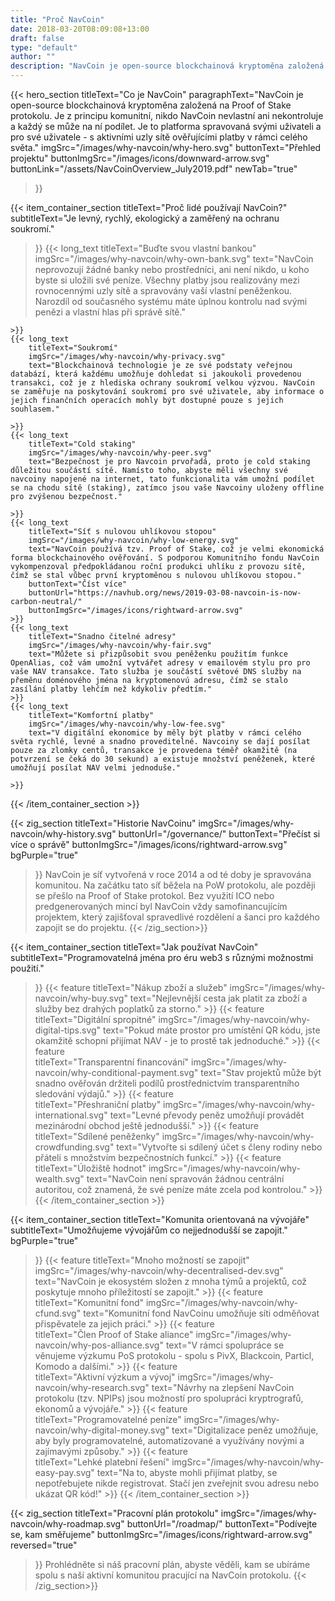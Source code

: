 ```yaml
---
title: "Proč NavCoin"
date: 2018-03-20T08:09:08+13:00
draft: false
type: "default"
author: ""
description: "NavCoin je open-source blockchainová kryptoměna založená na Proof of Stake protokolu. Je to platforma spravovaná svými uživateli a pro své uživatele."
---
```

{{< hero_section
titleText="Co je NavCoin"
paragraphText="NavCoin je open-source blockchainová kryptoměna založená na Proof of Stake protokolu. Je z principu komunitní, nikdo NavCoin nevlastní ani nekontroluje a každý se může na ní podílet. Je to platforma spravovaná svými uživateli a pro své uživatele - s aktivními uzly sítě ověřujícími platby v rámci celého světa."
imgSrc="/images/why-navcoin/why-hero.svg"
buttonText="Přehled projektu"
buttonImgSrc="/images/icons/downward-arrow.svg"
buttonLink="/assets/NavCoinOverview_July2019.pdf"
newTab="true"

>}}

{{< item_container_section
    titleText="Proč lidé používají NavCoin?"
    subtitleText="Je levný, rychlý, ekologický a zaměřený na ochranu soukromí."

>}}
    {{< long_text
        titleText="Buďte svou vlastní bankou"
        imgSrc="/images/why-navcoin/why-own-bank.svg"
        text="NavCoin neprovozují žádné banky nebo prostředníci, ani není nikdo, u koho byste si uložili své peníze. Všechny platby jsou realizovány mezi rovnocennými uzly sítě a spravovány vaší vlastní peněženkou. Narozdíl od současného systému máte úplnou kontrolu nad svými penězi a vlastní hlas při správě sítě."

    >}}
    {{< long_text
        titleText="Soukromí"
        imgSrc="/images/why-navcoin/why-privacy.svg"
        text="Blockchainová technologie je ze své podstaty veřejnou databází, která každému umožňuje dohledat si jakoukoli provedenou transakci, což je z hlediska ochrany soukromí velkou výzvou. NavCoin se zaměřuje na poskytování soukromí pro své uživatele, aby informace o jejich finančních operacích mohly být dostupné pouze s jejich souhlasem."
    
    >}}
    {{< long_text
        titleText="Cold staking"
        imgSrc="/images/why-navcoin/why-peer.svg"
        text="Bezpečnost je pro Navcoin prvořadá, proto je cold staking důležitou součástí sítě. Namísto toho, abyste měli všechny své navcoiny napojené na internet, tato funkcionalita vám umožní podílet se na chodu sítě (staking), zatímco jsou vaše Navcoiny uloženy offline pro zvýšenou bezpečnost."
    
    >}}
    {{< long_text
        titleText="Síť s nulovou uhlíkovou stopou"
        imgSrc="/images/why-navcoin/why-low-energy.svg"
        text="NavCoin používá tzv. Proof of Stake, což je velmi ekonomická forma blockchainového ověřování. S podporou Komunitního fondu NavCoin vykompenzoval předpokládanou roční produkci uhlíku z provozu sítě, čímž se stal vůbec první kryptoměnou s nulovou uhlíkovou stopou."
        buttonText="Číst více"
        buttonUrl="https://navhub.org/news/2019-03-08-navcoin-is-now-carbon-neutral/"
        buttonImgSrc="/images/icons/rightward-arrow.svg"
    >}}
    {{< long_text
        titleText="Snadno čitelné adresy"
        imgSrc="/images/why-navcoin/why-fair.svg"
        text="Můžete si přizpůsobit svou peněženku použitím funkce OpenAlias, což vám umožní vytvářet adresy v emailovém stylu pro pro vaše NAV transakce. Tato služba je součástí světové DNS služby na přeměnu doménového jména na kryptomenovú adresu, čímž se stalo zasílání platby lehčím než kdykoliv předtím."
    >}}
    {{< long_text
        titleText="Komfortní platby"
        imgSrc="/images/why-navcoin/why-low-fee.svg"
        text="V digitální ekonomice by měly být platby v rámci celého světa rychlé, levné a snadno proveditelné. Navcoiny se dají posílat pouze za zlomky centů, transakce je provedena téměř okamžitě (na potvrzení se čeká do 30 sekund) a existuje množství peněženek, které umožňují posílat NAV velmi jednoduše."
    
    >}}
{{< /item_container_section >}}

{{< zig_section
  titleText="Historie NavCoinu"
  imgSrc="/images/why-navcoin/why-history.svg"
  buttonUrl="/governance/"
  buttonText="Přečíst si více o správě"
  buttonImgSrc="/images/icons/rightward-arrow.svg"
  bgPurple="true"

>}}
NavCoin je síť vytvořená v roce 2014 a od té doby je spravována komunitou. Na začátku tato síť běžela na PoW protokolu, ale později se přešlo na Proof of Stake protokol. Bez využití ICO nebo predgenerovaných mincí byl NavCoin vždy samofinancujícím projektem, který zajišťoval spravedlivé rozdělení a šanci pro každého zapojit se do projektu.
{{< /zig_section>}}

{{< item_container_section
    titleText="Jak používat NavCoin"
    subtitleText="Programovatelná jména pro éru web3 s různými možnostmi použití."

>}}
    {{< feature
        titleText="Nákup zboží a služeb"
        imgSrc="/images/why-navcoin/why-buy.svg"
        text="Nejlevnější cesta jak platit za zboží a služby bez drahých poplatků za storno."
    >}}
    {{< feature
        titleText="Digitální spropitné"
        imgSrc="/images/why-navcoin/why-digital-tips.svg"
        text="Pokud máte prostor pro umístění QR kódu, jste okamžitě schopni přijímat NAV - je to prostě tak jednoduché."
    >}}
    {{< feature                 
        titleText="Transparentní financování"
        imgSrc="/images/why-navcoin/why-conditional-payment.svg"
        text="Stav projektů může být snadno ověřován držiteli podílů prostřednictvím transparentního sledování výdajů."
    >}}
    {{< feature                 
        titleText="Přeshraniční platby"
        imgSrc="/images/why-navcoin/why-international.svg"
        text="Levné převody peněz umožňují provádět mezinárodní obchod ještě jednodušší."
    >}}
    {{< feature                 
        titleText="Sdílené peněženky"
        imgSrc="/images/why-navcoin/why-crowdfunding.svg"
        text="Vytvořte si sdílený účet s členy rodiny nebo přáteli s množstvím bezpečnostních funkcí."
    >}}
    {{< feature                 
        titleText="Úložiště hodnot"
        imgSrc="/images/why-navcoin/why-wealth.svg"
        text="NavCoin není spravován žádnou centrální autoritou, což znamená, že své peníze máte zcela pod kontrolou."
    >}}
{{< /item_container_section >}}

{{< item_container_section
    titleText="Komunita orientovaná na vývojáře"
    subtitleText="Umožňujeme vývojářům co nejjednodušší se zapojit."
    bgPurple="true"

>}}
    {{< feature
        titleText="Mnoho možností se zapojit"
        imgSrc="/images/why-navcoin/why-decentralised-dev.svg"
        text="NavCoin je ekosystém složen z mnoha týmů a projektů, což poskytuje mnoho příležitostí se zapojit."
    >}}
    {{< feature
        titleText="Komunitní fond"
        imgSrc="/images/why-navcoin/why-cfund.svg"
        text="Komunitní fond NavCoinu umožňuje síti odměňovat přispěvatele za jejich práci."
    >}}
    {{< feature                 
        titleText="Člen Proof of Stake aliance"
        imgSrc="/images/why-navcoin/why-pos-alliance.svg"
        text="V rámci spolupráce se věnujeme výzkumu PoS protokolu - spolu s PivX, Blackcoin, Particl, Komodo a dalšími."
    >}}
    {{< feature                 
        titleText="Aktivní výzkum a vývoj"
        imgSrc="/images/why-navcoin/why-research.svg"
        text="Návrhy na zlepšení NavCoin protokolu (tzv. NPIPs) jsou možností pro spolupráci kryptrografů, ekonomů a vývojáře."
    >}}
    {{< feature                 
        titleText="Programovatelné peníze"
        imgSrc="/images/why-navcoin/why-digital-money.svg"
        text="Digitalizace peněz umožňuje, aby byly programovatelné, automatizované a využívány novými a zajímavými způsoby."
    >}}
    {{< feature                 
        titleText="Lehké platební řešení"
        imgSrc="/images/why-navcoin/why-easy-pay.svg"
        text="Na to, abyste mohli přijímat platby, se nepotřebujete nikde registrovat. Stačí jen zveřejnit svou adresu nebo ukázat QR kód!"
    >}}
{{< /item_container_section >}}

{{< zig_section
titleText="Pracovní plán protokolu"
imgSrc="/images/why-navcoin/why-roadmap.svg"
buttonUrl="/roadmap/"
buttonText="Podívejte se, kam směřujeme"
buttonImgSrc="/images/icons/rightward-arrow.svg"
reversed="true"

>}}
Prohlédněte si náš pracovní plán, abyste věděli, kam se ubíráme spolu s naší aktivní komunitou pracující na NavCoin protokolu.
{{< /zig_section>}}
